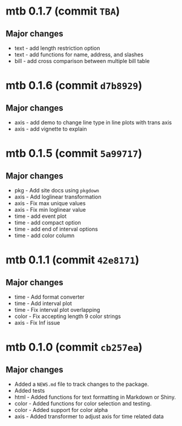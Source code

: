 # mtb 0.1.7 (commit `TBA`)

## Major changes

* text - add length restriction option
* text - add functions for name, address, and slashes
* bill - add cross comparison between multiple bill table

# mtb 0.1.6 (commit `d7b8929`)

## Major changes

* axis - add demo to change line type in  line plots with trans axis
* axis - add vignette to explain  

# mtb 0.1.5 (commit `5a99717`)

## Major changes

* pkg - Add site docs using `pkgdown`
* axis - Add loglinear transformation
* axis - Fix max unique values
* axis - Fix min loglinear value
* time - add event plot
* time - add compact option
* time - add end of interval options
* time - add color column

# mtb 0.1.1 (commit `42e8171`)

## Major changes

* time - Add format converter
* time - Add interval plot
* time - Fix interval plot overlapping
* color - Fix accepting length 9 color strings
* axis - Fix Inf issue

# mtb 0.1.0 (commit `cb257ea`)

## Major changes

* Added a `NEWS.md` file to track changes to the package.
* Added tests
* html - Added functions for text formatting in Markdown or Shiny.
* color - Added functions for color selection and testing.
* color - Added support for color alpha
* axis - Added transformer to adjust axis for time related data 

